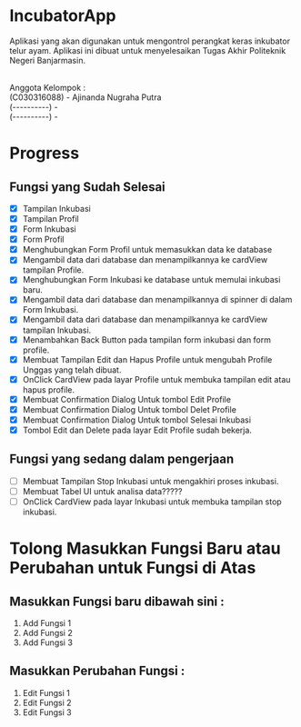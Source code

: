 # IncubatorApp
<p>Aplikasi yang akan digunakan untuk mengontrol perangkat keras inkubator telur ayam. Aplikasi ini dibuat untuk menyelesaikan Tugas Akhir Politeknik Negeri Banjarmasin.</p>
<br>
Anggota Kelompok :
<br>(C030316088) - Ajinanda Nugraha Putra
<br>(----------) - 
<br>(----------) - 

# Progress

## Fungsi yang Sudah Selesai

- [x] Tampilan Inkubasi
- [x] Tampilan Profil
- [x] Form Inkubasi
- [x] Form Profil
- [x] Menghubungkan Form Profil untuk memasukkan data ke database
- [x] Mengambil data dari database dan menampilkannya ke cardView tampilan Profile.
- [x] Menghubungkan Form Inkubasi ke database untuk memulai inkubasi baru.
- [x] Mengambil data dari database dan menampilkannya di spinner di dalam Form Inkubasi.
- [x] Mengambil data dari database dan menampilkannya ke cardView tampilan Inkubasi.
- [x] Menambahkan Back Button pada tampilan form inkubasi dan form profile.
- [x] Membuat Tampilan Edit dan Hapus Profile untuk mengubah Profile Unggas yang telah dibuat.
- [x] OnClick CardView pada layar Profile untuk membuka tampilan edit atau hapus profile.
- [x] Membuat Confirmation Dialog Untuk tombol Edit Profile
- [x] Membuat Confirmation Dialog Untuk tombol Delet Profile
- [x] Membuat Confirmation Dialog Untuk tombol Selesai Inkubasi
- [x] Tombol Edit dan Delete pada layar Edit Profile sudah bekerja.

## Fungsi yang sedang dalam pengerjaan

- [ ] Membuat Tampilan Stop Inkubasi untuk mengakhiri proses inkubasi.
- [ ] Membuat Tabel UI untuk analisa data?????
- [ ] OnClick CardView pada layar Inkubasi untuk membuka tampilan stop inkubasi.

# Tolong Masukkan Fungsi Baru atau Perubahan untuk Fungsi di Atas
## Masukkan Fungsi baru dibawah sini :

1. Add Fungsi 1
1. Add Fungsi 2
1. Add Fungsi 3

## Masukkan Perubahan Fungsi :

1. Edit Fungsi 1
1. Edit Fungsi 2
1. Edit Fungsi 3



